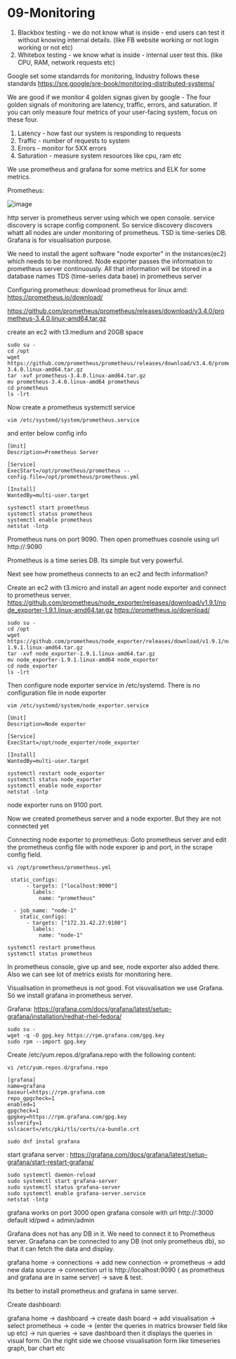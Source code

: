 # 09-Monitoring
1. Blackbox testing - we do not know what is inside - end users can test it without knowing internal details. (like FB website working or not login working or not etc)
2. Whitebox testing - we know what is inside - internal user test this. (like CPU, RAM, network requests etc)

Google set some standarrds for monitoring, Industry follows these standards  https://sre.google/sre-book/monitoring-distributed-systems/

We are good if we monitor 4 golden signas given by google - 
The four golden signals of monitoring are latency, traffic, errors, and saturation. If you can only measure four metrics of your user-facing system, focus on these four.

1. Latency - how fast our system is responding to requests
2. Traffic - number of requests to system
3. Errors - monitor for 5XX errors
4. Saturation - measure system resources like cpu, ram etc

We use prometheus and grafana for some metrics and ELK for some metrics.

Prometheus:

![image](https://github.com/user-attachments/assets/8d344492-fff2-4f24-a443-8f51e1934a22)

http server is prometheus server using which we open console. service discovery is scrape config component. So service discovery discovers whatt all nodes are under monitoring of prometheus. TSD is time-series DB. Grafana is for visualisation purpose.

We need to install the agent software "node exporter" in the instances(ec2) which needs to be monitored. Node exporter passes the information to prometheus server continuously. All that information will be stored in a database names TDS (time-series data base) in prometheus server

Configuring prometheus:
download prometheus for linux amd: https://prometheus.io/download/

https://github.com/prometheus/prometheus/releases/download/v3.4.0/prometheus-3.4.0.linux-amd64.tar.gz

create an ec2 with t3.medium and 20GB space
```
sudo su -
cd /opt
wget https://github.com/prometheus/prometheus/releases/download/v3.4.0/prometheus-3.4.0.linux-amd64.tar.gz
tar -xvf prometheus-3.4.0.linux-amd64.tar.gz
mv prometheus-3.4.0.linux-amd64 prometheus
cd prometheus
ls -lrt
```
Now create a prometheus systemctl service 
```
vim /etc/systemd/system/prometheus.service
```
and enter below config info
```
[Unit]
Description=Prometheus Server

[Service]
ExecStart=/opt/prometheus/prometheus --config.file=/opt/prometheus/prometheus.yml

[Install]
WantedBy=multi-user.target
```
```
systemctl start prometheus
systemctl status prometheus
systemctl enable prometheus
netstat -lntp
```
Prometheus runs on port 9090.
Then open promethues cosnole using url http://<public-ip-of-prometheus-ec2>:9090

Prometheus is a time series DB. Its simple but very powerful.


Next see how prometheus connects to an ec2 and fecth information?

Create an ec2 with t3.micro and install an agent node exporter and connect to prometheus server.
https://github.com/prometheus/node_exporter/releases/download/v1.9.1/node_exporter-1.9.1.linux-amd64.tar.gz
https://prometheus.io/download/

```
sudo su -
cd /opt
wget https://github.com/prometheus/node_exporter/releases/download/v1.9.1/node_exporter-1.9.1.linux-amd64.tar.gz
tar -xvf node_exporter-1.9.1.linux-amd64.tar.gz
mv node_exporter-1.9.1.linux-amd64 node_exporter
cd node_exporter
ls -lrt
```
Then configure node exporter service in /etc/systemd. There is no configuration file in node exporter
```
vim /etc/systemd/system/node_exporter.service
```
```
[Unit]
Description=Node exporter

[Service]
ExecStart=/opt/node_exporter/node_exporter

[Install]
WantedBy=multi-user.target
```
```
systemctl restart node_exporter
systemctl status node_exporter
systemctl enable node_exporter
netstat -lntp
```
node exporter runs on 9100  port.

Now we created prometheus server and a node exporter. But they are not connected yet

Connecting node exporter to prometheus:
Goto prometheus server and edit the prometheus config file with node exporer ip and port, in the scrape config field.
```
vi /opt/prometheus/prometheus.yml
```
```
 static_configs:
      - targets: ["localhost:9090"]
        labels:
          name: "prometheus"

  - job_name: "node-1"
    static_configs:
      - targets: ["172.31.42.27:9100"]
        labels:
          name: "node-1"
```
```
systemctl restart prometheus
systemctl status prometheus
```
In prometheus console, give up and see, node exporter also added there. Also we can see lot of metrics exists for monitoring here.

Visualisation in prometheus is not good. Fot visuvalisation we use Grafana. So we install grafana in prometheus server.

Grafana:
https://grafana.com/docs/grafana/latest/setup-grafana/installation/redhat-rhel-fedora/
```
sudo su -
wget -q -O gpg.key https://rpm.grafana.com/gpg.key
sudo rpm --import gpg.key
```
Create /etc/yum.repos.d/grafana.repo with the following content:
```
vi /etc/yum.repos.d/grafana.repo
```
```
[grafana]
name=grafana
baseurl=https://rpm.grafana.com
repo_gpgcheck=1
enabled=1
gpgcheck=1
gpgkey=https://rpm.grafana.com/gpg.key
sslverify=1
sslcacert=/etc/pki/tls/certs/ca-bundle.crt
```
```
sudo dnf instal grafana
```
start grafana server :   https://grafana.com/docs/grafana/latest/setup-grafana/start-restart-grafana/
```
sudo systemctl daemon-reload
sudo systemctl start grafana-server
sudo systemctl status grafana-server
sudo systemctl enable grafana-server.service
netstat -lntp
```
grafana works on port 3000
open grafana console with url http://<public-ip>:3000
default id/pwd = admin/admin

Grafana does not has any DB in it. We need to connect it to Prometheus server. Graafana can be connected to any DB (not only prometheus db), so that it can fetch the data and display.

grafana home -> connections -> add new connection -> prometheus -> add new data source -> connection url is http://localhost:9090 ( as prometheus and grafana are in same server) -> save & test.

Its better to install prometheus and grafana in same server.

Create dashboard:

grafana home -> dashboard -> create dash board -> add visualisation -> select prometheus -> code -> (enter the queries in matrics browser field like up etc) -> run queries -> save dashboard
then it displays the queries in visual form. On the right side we choose visualisation form like timeseries graph, bar chart etc







